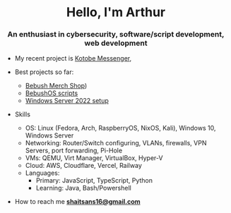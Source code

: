 <h1 align="center">Hello, I'm Arthur</h1>
<h3 align="center">An enthusiast in cybersecurity, software/script development, web development</h3>

- My recent project is [Kotobe Messenger](https://kotobe.bebxsh.org),

- Best projects so far:
  - [Bebush Merch Shop](https://shop.bebxsh.org/))
  - [BebushOS scripts](https://github.com/qewaru/bebushos)
  - [Windows Server 2022 setup](https://github.com/qewaru/win-server-setup)

- Skills
  - OS: Linux (Fedora, Arch, RaspberryOS, NixOS, Kali), Windows 10, Windows Server
  - Networking: Router/Switch configuring, VLANs, firewalls, VPN Servers, port forwarding, Pi-Hole
  - VMs: QEMU, Virt Manager, VirtualBox, Hyper-V
  - Cloud: AWS, Cloudflare, Vercel, Railway
  - Languages:
      - Primary: JavaScript, TypeScript, Python
      - Learning: Java, Bash/Powershell

- How to reach me **shaitsans16@gmail.com**
